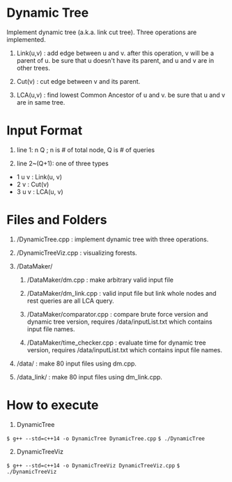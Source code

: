 # Dynamic Tree

Implement dynamic tree (a.k.a. link cut tree). Three operations are implemented.

1. Link(u,v) : add edge between u and v. after this operation, v will be a parent of u. be sure that u doesn't have its parent, and u and v are in other trees.

2. Cut(v) : cut edge between v and its parent.

3. LCA(u,v) : find lowest Common Ancestor of u and v. be sure that u and v are in same tree.

# Input Format

1. line 1: n Q ; n is # of total node, Q is # of queries

2. line 2~(Q+1): one of three types

- 1 u v : Link(u, v)
- 2 v : Cut(v)
- 3 u v : LCA(u, v)

# Files and Folders

1. /DynamicTree.cpp : implement dynamic tree with three operations.

2. /DynamicTreeViz.cpp : visualizing forests.

3. /DataMaker/

	1. /DataMaker/dm.cpp : make arbitrary valid input file

	2. /DataMaker/dm_link.cpp : valid input file but link whole nodes and rest queries are all LCA query.

	3. /DataMaker/comparator.cpp : compare brute force version and dynamic tree version, requires /data/inputList.txt which contains input file names.

	4. /DataMaker/time_checker.cpp : evaluate time for dynamic tree version, requires /data/inputList.txt which contains input file names.

4. /data/ : make 80 input files using dm.cpp.

5. /data_link/ : make 80 input files using dm_link.cpp.

# How to execute

1. DynamicTree

`$ g++ --std=c++14 -o DynamicTree DynamicTree.cpp`
`$ ./DynamicTree`

2. DynamicTreeViz

`$ g++ --std=c++14 -o DynamicTreeViz DynamicTreeViz.cpp`
`$ ./DynamicTreeViz`
